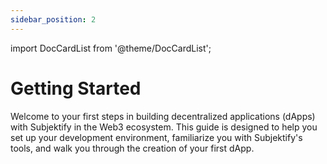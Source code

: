 ```yaml
---
sidebar_position: 2
---
```


import DocCardList from '@theme/DocCardList';

# Getting Started

Welcome to your first steps in building decentralized applications (dApps) with Subjektify in the Web3 ecosystem. This guide is designed to help you set up your development environment, familiarize you with Subjektify's tools, and walk you through the creation of your first dApp.

<DocCardList />

